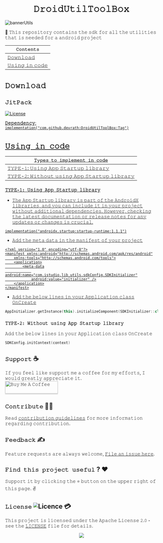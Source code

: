 <h1 align="center">𝙳𝚛𝚘𝚒𝚍𝚄𝚝𝚒𝚕𝚃𝚘𝚘𝚕𝙱𝚘𝚡</h1>

![bannerUtils](https://github.com/devrath/DroidUtilToolBox/assets/1456191/18b284e9-ec48-4443-b1f2-a02e92db3a15)

🧰 𝚃𝚑𝚒𝚜 𝚛𝚎𝚙𝚘𝚜𝚒𝚝𝚘𝚛𝚢 𝚌𝚘𝚗𝚝𝚊𝚒𝚗𝚜 𝚝𝚑𝚎 𝚜𝚍𝚔 𝚏𝚘𝚛 𝚊𝚕𝚕 𝚝𝚑𝚎 𝚞𝚝𝚒𝚕𝚒𝚝𝚒𝚎𝚜 𝚝𝚑𝚊𝚝 𝚒𝚜 𝚗𝚎𝚎𝚍𝚎𝚍 𝚏𝚘𝚛 𝚊 𝚊𝚗𝚍𝚛𝚘𝚒𝚍 𝚙𝚛𝚘𝚓𝚎𝚌𝚝

<div align="center">

| **`𝙲𝚘𝚗𝚝𝚎𝚗𝚝𝚜`** |
| ------------------------------ |
| [𝙳𝚘𝚠𝚗𝚕𝚘𝚊𝚍]() |
| [𝚄𝚜𝚒𝚗𝚐 𝚒𝚗 𝚌𝚘𝚍𝚎]() |

</div>



# `𝙳𝚘𝚠𝚗𝚕𝚘𝚊𝚍`

## `𝙹𝚒𝚝𝙿𝚊𝚌𝚔`
<p> <a href="https://jitpack.io/#devrath/DroidUtilToolBox"><img alt="License" src="https://jitpack.io/v/devrath/DroidUtilToolBox.svg"/></p>
  
**𝙳𝚎𝚙𝚎𝚗𝚍𝚎𝚗𝚌𝚢**: `implementation("com.github.devrath:DroidUtilToolBox:Tag")`

# `𝚄𝚜𝚒𝚗𝚐 𝚒𝚗 𝚌𝚘𝚍𝚎`

<div align="left">

| **`𝚃𝚢𝚙𝚎𝚜 𝚝𝚘 𝚒𝚖𝚙𝚕𝚎𝚖𝚎𝚗𝚝 𝚒𝚗 𝚌𝚘𝚍𝚎`** |
| ------------------------------ |
| [𝚃𝚈𝙿𝙴-𝟷: 𝚄𝚜𝚒𝚗𝚐 𝙰𝚙𝚙 𝚂𝚝𝚊𝚛𝚝𝚞𝚙 𝚕𝚒𝚋𝚛𝚊𝚛𝚢](https://github.com/devrath/DroidUtilToolBox/blob/main/README.md#%F0%9D%9A%83%F0%9D%9A%88%F0%9D%99%BF%F0%9D%99%B4-%F0%9D%9F%B7-%F0%9D%9A%84%F0%9D%9A%9C%F0%9D%9A%92%F0%9D%9A%97%F0%9D%9A%90-%F0%9D%99%B0%F0%9D%9A%99%F0%9D%9A%99-%F0%9D%9A%82%F0%9D%9A%9D%F0%9D%9A%8A%F0%9D%9A%9B%F0%9D%9A%9D%F0%9D%9A%9E%F0%9D%9A%99-%F0%9D%9A%95%F0%9D%9A%92%F0%9D%9A%8B%F0%9D%9A%9B%F0%9D%9A%8A%F0%9D%9A%9B%F0%9D%9A%A2) |
| [𝚃𝚈𝙿𝙴-𝟸: 𝚆𝚒𝚝𝚑𝚘𝚞𝚝 𝚞𝚜𝚒𝚗𝚐 𝙰𝚙𝚙 𝚂𝚝𝚊𝚛𝚝𝚞𝚙 𝚕𝚒𝚋𝚛𝚊𝚛𝚢](https://github.com/devrath/DroidUtilToolBox/blob/main/README.md#%F0%9D%9A%83%F0%9D%9A%88%F0%9D%99%BF%F0%9D%99%B4-%F0%9D%9F%B8-%F0%9D%9A%86%F0%9D%9A%92%F0%9D%9A%9D%F0%9D%9A%91%F0%9D%9A%98%F0%9D%9A%9E%F0%9D%9A%9D-%F0%9D%9A%9E%F0%9D%9A%9C%F0%9D%9A%92%F0%9D%9A%97%F0%9D%9A%90-%F0%9D%99%B0%F0%9D%9A%99%F0%9D%9A%99-%F0%9D%9A%82%F0%9D%9A%9D%F0%9D%9A%8A%F0%9D%9A%9B%F0%9D%9A%9D%F0%9D%9A%9E%F0%9D%9A%99-%F0%9D%9A%95%F0%9D%9A%92%F0%9D%9A%8B%F0%9D%9A%9B%F0%9D%9A%8A%F0%9D%9A%9B%F0%9D%9A%A2) |

</div>


### `𝚃𝚈𝙿𝙴-𝟷: 𝚄𝚜𝚒𝚗𝚐 𝙰𝚙𝚙 𝚂𝚝𝚊𝚛𝚝𝚞𝚙 𝚕𝚒𝚋𝚛𝚊𝚛𝚢`

* 𝚃𝚑𝚎 𝙰𝚙𝚙 𝚂𝚝𝚊𝚛𝚝𝚞𝚙 𝚕𝚒𝚋𝚛𝚊𝚛𝚢 𝚒𝚜 𝚙𝚊𝚛𝚝 𝚘𝚏 𝚝𝚑𝚎 𝙰𝚗𝚍𝚛𝚘𝚒𝚍𝚇 𝚕𝚒𝚋𝚛𝚊𝚛𝚒𝚎𝚜, 𝚊𝚗𝚍 𝚢𝚘𝚞 𝚌𝚊𝚗 𝚒𝚗𝚌𝚕𝚞𝚍𝚎 𝚒𝚝 𝚒𝚗 𝚢𝚘𝚞𝚛 𝚙𝚛𝚘𝚓𝚎𝚌𝚝 𝚠𝚒𝚝𝚑𝚘𝚞𝚝 𝚊𝚍𝚍𝚒𝚝𝚒𝚘𝚗𝚊𝚕 𝚍𝚎𝚙𝚎𝚗𝚍𝚎𝚗𝚌𝚒𝚎𝚜. 𝙷𝚘𝚠𝚎𝚟𝚎𝚛, 𝚌𝚑𝚎𝚌𝚔𝚒𝚗𝚐 𝚝𝚑𝚎 𝚕𝚊𝚝𝚎𝚜𝚝 𝚍𝚘𝚌𝚞𝚖𝚎𝚗𝚝𝚊𝚝𝚒𝚘𝚗 𝚘𝚛 𝚛𝚎𝚕𝚎𝚊𝚜𝚎 𝚗𝚘𝚝𝚎𝚜 𝚏𝚘𝚛 𝚊𝚗𝚢 𝚞𝚙𝚍𝚊𝚝𝚎𝚜 𝚘𝚛 𝚌𝚑𝚊𝚗𝚐𝚎𝚜 𝚒𝚜 𝚌𝚛𝚞𝚌𝚒𝚊𝚕.
  
`implementation("androidx.startup:startup-runtime:1.1.1")`

* 𝙰𝚍𝚍 𝚝𝚑𝚎 𝚖𝚎𝚝𝚊 𝚍𝚊𝚝𝚊 𝚒𝚗 𝚝𝚑𝚎 𝚖𝚊𝚗𝚒𝚏𝚎𝚜𝚝 𝚘𝚏 𝚢𝚘𝚞𝚛 𝚙𝚛𝚘𝚓𝚎𝚌𝚝
```manifest
<?xml version="1.0" encoding="utf-8"?>
<manifest xmlns:android="http://schemas.android.com/apk/res/android"
    xmlns:tools="http://schemas.android.com/tools">
    <application>
        <meta-data
            android:name="com.istudio.lib_utils.sdkConfig.SDKInitializer"
            android:value="initializer" />
    </application>
</manifest>
```
* 𝙰𝚍𝚍 𝚝𝚑𝚎 𝚋𝚎𝚕𝚘𝚠 𝚕𝚒𝚗𝚎𝚜 𝚒𝚗 𝚢𝚘𝚞𝚛 𝙰𝚙𝚙𝚕𝚒𝚌𝚊𝚝𝚒𝚘𝚗 𝚌𝚕𝚊𝚜𝚜 𝙾𝚗𝙲𝚛𝚎𝚊𝚝𝚎
```kotlin
AppInitializer.getInstance(this).initializeComponent(SDKInitializer::class.java)
```  

### `𝚃𝚈𝙿𝙴-𝟸: 𝚆𝚒𝚝𝚑𝚘𝚞𝚝 𝚞𝚜𝚒𝚗𝚐 𝙰𝚙𝚙 𝚂𝚝𝚊𝚛𝚝𝚞𝚙 𝚕𝚒𝚋𝚛𝚊𝚛𝚢`
𝙰𝚍𝚍 𝚝𝚑𝚎 𝚋𝚎𝚕𝚘𝚠 𝚕𝚒𝚗𝚎𝚜 𝚒𝚗 𝚢𝚘𝚞𝚛 𝙰𝚙𝚙𝚕𝚒𝚌𝚊𝚝𝚒𝚘𝚗 𝚌𝚕𝚊𝚜𝚜 𝙾𝚗𝙲𝚛𝚎𝚊𝚝𝚎
```kotlin
SDKConfig.initContext(context)
```

## **`𝚂𝚞𝚙𝚙𝚘𝚛𝚝`** ☕
𝙸𝚏 𝚢𝚘𝚞 𝚏𝚎𝚎𝚕 𝚕𝚒𝚔𝚎 𝚜𝚞𝚙𝚙𝚘𝚛𝚝 𝚖𝚎 𝚊 𝚌𝚘𝚏𝚏𝚎𝚎 𝚏𝚘𝚛 𝚖𝚢 𝚎𝚏𝚏𝚘𝚛𝚝𝚜, 𝙸 𝚠𝚘𝚞𝚕𝚍 𝚐𝚛𝚎𝚊𝚝𝚕𝚢 𝚊𝚙𝚙𝚛𝚎𝚌𝚒𝚊𝚝𝚎 𝚒𝚝.</br>
<a href="https://www.buymeacoffee.com/devrath" target="_blank"><img src="https://www.buymeacoffee.com/assets/img/custom_images/yellow_img.png" alt="𝙱𝚞𝚢 𝙼𝚎 𝙰 𝙲𝚘𝚏𝚏𝚎𝚎" style="height: 41px !important;width: 174px !important;box-shadow: 0px 3px 2px 0px rgba(190, 190, 190, 0.5) !important;-webkit-box-shadow: 0px 3px 2px 0px rgba(190, 190, 190, 0.5) !important;" ></a>

## **`𝙲𝚘𝚗𝚝𝚛𝚒𝚋𝚞𝚝𝚎`** 🙋‍♂️
𝚁𝚎𝚊𝚍 [𝚌𝚘𝚗𝚝𝚛𝚒𝚋𝚞𝚝𝚒𝚘𝚗 𝚐𝚞𝚒𝚍𝚎𝚕𝚒𝚗𝚎𝚜](CONTRIBUTING.md) 𝚏𝚘𝚛 𝚖𝚘𝚛𝚎 𝚒𝚗𝚏𝚘𝚛𝚖𝚊𝚝𝚒𝚘𝚗 𝚛𝚎𝚐𝚊𝚛𝚍𝚒𝚗𝚐 𝚌𝚘𝚗𝚝𝚛𝚒𝚋𝚞𝚝𝚒𝚘𝚗.

## **`𝙵𝚎𝚎𝚍𝚋𝚊𝚌𝚔`** ✍️ 
𝙵𝚎𝚊𝚝𝚞𝚛𝚎 𝚛𝚎𝚚𝚞𝚎𝚜𝚝𝚜 𝚊𝚛𝚎 𝚊𝚕𝚠𝚊𝚢𝚜 𝚠𝚎𝚕𝚌𝚘𝚖𝚎, [𝙵𝚒𝚕𝚎 𝚊𝚗 𝚒𝚜𝚜𝚞𝚎 𝚑𝚎𝚛𝚎](https://github.com/devrath/DroidUtilToolBox/issues/new).

## **`𝙵𝚒𝚗𝚍 𝚝𝚑𝚒𝚜 𝚙𝚛𝚘𝚓𝚎𝚌𝚝 𝚞𝚜𝚎𝚏𝚞𝚕`** ? ❤️
𝚂𝚞𝚙𝚙𝚘𝚛𝚝 𝚒𝚝 𝚋𝚢 𝚌𝚕𝚒𝚌𝚔𝚒𝚗𝚐 𝚝𝚑𝚎 ⭐ 𝚋𝚞𝚝𝚝𝚘𝚗 𝚘𝚗 𝚝𝚑𝚎 𝚞𝚙𝚙𝚎𝚛 𝚛𝚒𝚐𝚑𝚝 𝚘𝚏 𝚝𝚑𝚒𝚜 𝚙𝚊𝚐𝚎. ✌️

## **`𝙻𝚒𝚌𝚎𝚗𝚜𝚎`** ![Licence](https://img.shields.io/github/license/google/docsy) :credit_card:
𝚃𝚑𝚒𝚜 𝚙𝚛𝚘𝚓𝚎𝚌𝚝 𝚒𝚜 𝚕𝚒𝚌𝚎𝚗𝚜𝚎𝚍 𝚞𝚗𝚍𝚎𝚛 𝚝𝚑𝚎 𝙰𝚙𝚊𝚌𝚑𝚎 𝙻𝚒𝚌𝚎𝚗𝚜𝚎 𝟸.𝟶 - 𝚜𝚎𝚎 𝚝𝚑𝚎 [𝙻𝙸𝙲𝙴𝙽𝚂𝙴](https://github.com/devrath/DroidUtilToolBox/blob/main/LICENSE) 𝚏𝚒𝚕𝚎 𝚏𝚘𝚛 𝚍𝚎𝚝𝚊𝚒𝚕𝚜.


<p align="center">
<a><img src="https://forthebadge.com/images/badges/built-for-android.svg"></a>
</p>
